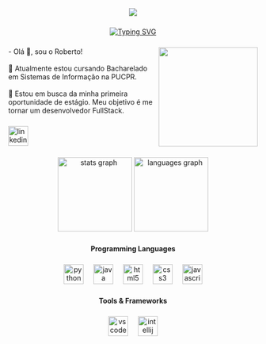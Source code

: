 <!-- https://profile-readme-generator.com -->
<div align="center">
  <img src="https://visitor-badge.laobi.icu/badge?page_id=robertozhou.robertozhou&"  />
</div>

###
<div align="center">
  <a href="https://git.io/typing-svg"><img src="https://readme-typing-svg.demolab.com?font=Fira+Code&pause=1000&width=550&lines=Bem-vindo+%C3%A0+minha+p%C3%A1gina+de+perfil+do+GitHub!" alt="Typing SVG" /></a>
</div>

###

<img align="right" height="200" src="https://camo.githubusercontent.com/10647d6475b9c5fbf0086a77bce2bf2483f083f835e5b45274cd69568dc16aa0/68747470733a2f2f6172742e706978696c6172742e636f6d2f6362393735313464383563313262612e676966"  />

###

<p align="left">- Olá 👋, sou o Roberto!<br><br>🌱 Atualmente estou cursando Bacharelado em Sistemas de Informação na PUCPR.<br><br>🔭 Estou em busca da minha primeira oportunidade de estágio. Meu objetivo é me tornar um desenvolvedor FullStack.</p>

###

<div align="left">
  <a href="https://br.linkedin.com/in/robertozhou" target="_blank">
    <img src="https://img.shields.io/static/v1?message=LinkedIn&logo=linkedin&label=&color=0077B5&logoColor=white&labelColor=&style=for-the-badge" height="40" alt="linkedin logo"  />
  </a>
</div>

###

<div align="center">
  <img src="https://github-readme-stats.vercel.app/api?username=robertozhou&hide_title=false&hide_rank=false&show_icons=true&include_all_commits=true&count_private=true&disable_animations=false&theme=tokyonight&locale=en&hide_border=false&order=1" height="150" alt="stats graph"  />
  <img src="https://github-readme-stats.vercel.app/api/top-langs?username=robertozhou&locale=en&hide_title=false&layout=compact&card_width=320&langs_count=5&theme=tokyonight&hide_border=false&order=2" height="150" alt="languages graph"  />
</div>

###

<h4 align="center">Programming Languages</h4>

###

<div align="center">
  <img src="https://cdn.jsdelivr.net/gh/devicons/devicon/icons/python/python-original.svg" height="40" alt="python logo"  />
  <img width="12" />
  <img src="https://cdn.jsdelivr.net/gh/devicons/devicon/icons/java/java-original.svg" height="40" alt="java logo"  />
  <img width="12" />
  <img src="https://cdn.jsdelivr.net/gh/devicons/devicon/icons/html5/html5-original.svg" height="40" alt="html5 logo"  />
  <img width="12" />
  <img src="https://cdn.jsdelivr.net/gh/devicons/devicon/icons/css3/css3-original.svg" height="40" alt="css3 logo"  />
  <img width="12" />
  <img src="https://cdn.jsdelivr.net/gh/devicons/devicon/icons/javascript/javascript-original.svg" height="40" alt="javascript logo"  />
</div>

###

<h4 align="center">Tools & Frameworks</h4>

###

<div align="center">
  <img src="https://cdn.jsdelivr.net/gh/devicons/devicon/icons/vscode/vscode-original.svg" height="40" alt="vscode logo"  />
  <img width="12" />
  <img src="https://cdn.jsdelivr.net/gh/devicons/devicon/icons/intellij/intellij-original.svg" height="40" alt="intellij logo"  />
</div>

###
